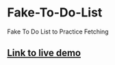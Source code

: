 # Fake-To-Do-List
Fake To Do List to Practice Fetching

## [Link to live demo](https://abdulaziz-m895.github.io/Fake-To-Do-List/)
